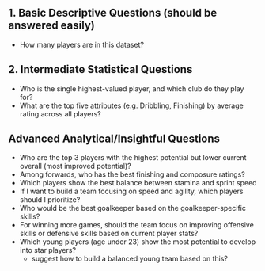 ## 1. Basic Descriptive Questions (should be answered easily)
- How many players are in this dataset?

## 2. Intermediate Statistical Questions 
- Who is the single highest-valued player, and which club do they play for?
- What are the top five attributes (e.g. Dribbling, Finishing) by average rating across all players?

## Advanced Analytical/Insightful Questions
- Who are the top 3 players with the highest potential but lower current overall (most improved potential)?
- Among forwards, who has the best finishing and composure ratings?
- Which players show the best balance between stamina and sprint speed
- If I want to build a team focusing on speed and agility, which players should I prioritize?
- Who would be the best goalkeeper based on the goalkeeper-specific skills?
- For winning more games, should the team focus on improving offensive skills or defensive skills based on current player stats?
- Which young players (age under 23) show the most potential to develop into star players?
  - suggest how to build a balanced young team based on this?

